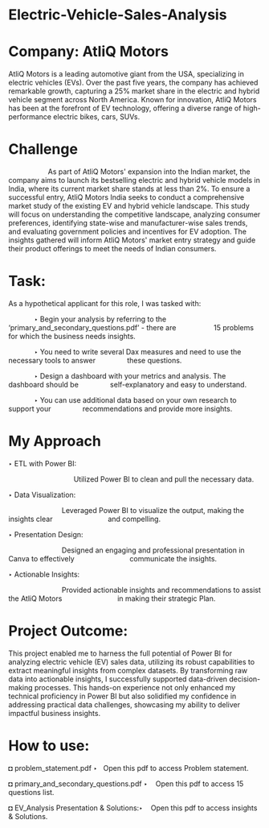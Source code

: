 # Electric-Vehicle-Sales-Analysis
# Company: AtliQ Motors
AtliQ Motors is a leading automotive giant from the USA, specializing in electric vehicles (EVs). Over the past five years, the company has achieved remarkable growth, capturing a 25% market share in the electric and hybrid vehicle segment across North America. Known for innovation, AtliQ Motors has been at the forefront of EV technology, offering a diverse range of high-performance electric bikes, cars, SUVs.
# Challenge
&nbsp;&nbsp;&nbsp;&nbsp;&nbsp;&nbsp;&nbsp;&nbsp;&nbsp;&nbsp;&nbsp;&nbsp;&nbsp;&nbsp;&nbsp;&nbsp;&nbsp;&nbsp;&nbsp;&nbsp;As part of AtliQ Motors' expansion into the Indian market, the company aims to launch its bestselling electric and hybrid vehicle models in India, where its current market share stands at less than 2%. To ensure a successful entry, AtliQ Motors India seeks to conduct a comprehensive market study of the existing EV and hybrid vehicle landscape. This study will focus on understanding the competitive landscape, analyzing consumer preferences, identifying state-wise and manufacturer-wise sales trends, and evaluating government policies and incentives for EV adoption. The insights gathered will inform AtliQ Motors' market entry strategy and guide their product offerings to meet the needs of Indian consumers.
# Task:
As a hypothetical applicant for this role, I was tasked with:

&nbsp;&nbsp;&nbsp;&nbsp;&nbsp;&nbsp;&nbsp;&nbsp;&nbsp;&nbsp;&nbsp;&nbsp;&nbsp;‣ Begin your analysis by referring to the ‘primary_and_secondary_questions.pdf’ - there are
&nbsp;&nbsp;&nbsp;&nbsp;&nbsp;&nbsp;&nbsp;&nbsp;&nbsp;&nbsp;&nbsp;&nbsp;&nbsp;&nbsp;&nbsp;&nbsp;&nbsp; 15 problems for which the business needs insights.

&nbsp;&nbsp;&nbsp;&nbsp;&nbsp;&nbsp;&nbsp;&nbsp;&nbsp;&nbsp;&nbsp;&nbsp;&nbsp;‣ You need to write several Dax measures and need to use the necessary tools to answer 
&nbsp;&nbsp;&nbsp;&nbsp;&nbsp;&nbsp;&nbsp;&nbsp;&nbsp;&nbsp;&nbsp;&nbsp;&nbsp;&nbsp;&nbsp;these questions.

&nbsp;&nbsp;&nbsp;&nbsp;&nbsp;&nbsp;&nbsp;&nbsp;&nbsp;&nbsp;&nbsp;&nbsp;&nbsp;‣ Design a dashboard with your metrics and analysis. The dashboard should be &nbsp;&nbsp;&nbsp;&nbsp;&nbsp;&nbsp;&nbsp;&nbsp;&nbsp;&nbsp;&nbsp;&nbsp;&nbsp;&nbsp;&nbsp;self-explanatory and easy to understand.

&nbsp;&nbsp;&nbsp;&nbsp;&nbsp;&nbsp;&nbsp;&nbsp;&nbsp;&nbsp;&nbsp;&nbsp;&nbsp;‣ You can use additional data based on your own research to support your &nbsp;&nbsp;&nbsp;&nbsp;&nbsp;&nbsp;&nbsp;&nbsp;&nbsp;&nbsp;&nbsp;&nbsp;&nbsp;&nbsp;&nbsp;recommendations and provide more insights.

# My Approach
‣ ETL with Power BI:
  
&nbsp;&nbsp;&nbsp;&nbsp;&nbsp;&nbsp;&nbsp;&nbsp;&nbsp;&nbsp;&nbsp;&nbsp;&nbsp;&nbsp;&nbsp;&nbsp;&nbsp;&nbsp;&nbsp;&nbsp;&nbsp;&nbsp;&nbsp;&nbsp;&nbsp;&nbsp;&nbsp;&nbsp;&nbsp;&nbsp;&nbsp;&nbsp;&nbsp;Utilized Power BI to clean and pull the necessary data.

‣ Data Visualization:
  
&nbsp;&nbsp;&nbsp;&nbsp;&nbsp;&nbsp;&nbsp;&nbsp;&nbsp;&nbsp;&nbsp;&nbsp;&nbsp;&nbsp;&nbsp;&nbsp;&nbsp;&nbsp;&nbsp;&nbsp;&nbsp;&nbsp;&nbsp;&nbsp;&nbsp;&nbsp;&nbsp;Leveraged Power BI to visualize the output, making the insights clear &nbsp;&nbsp;&nbsp;&nbsp;&nbsp;&nbsp;&nbsp;&nbsp;&nbsp;&nbsp;&nbsp;&nbsp;&nbsp;&nbsp;&nbsp;&nbsp;&nbsp;&nbsp;&nbsp;&nbsp;&nbsp;&nbsp;&nbsp;&nbsp;&nbsp;&nbsp;&nbsp;and compelling.

‣ Presentation Design:
  
&nbsp;&nbsp;&nbsp;&nbsp;&nbsp;&nbsp;&nbsp;&nbsp;&nbsp;&nbsp;&nbsp;&nbsp;&nbsp;&nbsp;&nbsp;&nbsp;&nbsp;&nbsp;&nbsp;&nbsp;&nbsp;&nbsp;&nbsp;&nbsp;&nbsp;&nbsp;&nbsp;Designed an engaging and professional presentation in Canva to effectively &nbsp;&nbsp;&nbsp;&nbsp;&nbsp;&nbsp;&nbsp;&nbsp;&nbsp;&nbsp;&nbsp;&nbsp;&nbsp;&nbsp;&nbsp;&nbsp;&nbsp;&nbsp;&nbsp;&nbsp;&nbsp;&nbsp;&nbsp;&nbsp;&nbsp;&nbsp;&nbsp;communicate the insights.

‣ Actionable Insights:
  
&nbsp;&nbsp;&nbsp;&nbsp;&nbsp;&nbsp;&nbsp;&nbsp;&nbsp;&nbsp;&nbsp;&nbsp;&nbsp;&nbsp;&nbsp;&nbsp;&nbsp;&nbsp;&nbsp;&nbsp;&nbsp;&nbsp;&nbsp;&nbsp;&nbsp;&nbsp;&nbsp;Provided actionable insights and recommendations to assist the AtliQ Motors &nbsp;&nbsp;&nbsp;&nbsp;&nbsp;&nbsp;&nbsp;&nbsp;&nbsp;&nbsp;&nbsp;&nbsp;&nbsp;&nbsp;&nbsp;&nbsp;&nbsp;&nbsp;&nbsp;&nbsp;&nbsp;&nbsp;&nbsp;&nbsp;&nbsp;&nbsp;&nbsp;in making their strategic Plan.

# Project Outcome:
This project enabled me to harness the full potential of Power BI for analyzing electric vehicle (EV) sales data, utilizing its robust capabilities to extract meaningful insights from complex datasets. By transforming raw data into actionable insights, I successfully supported data-driven decision-making processes. This hands-on experience not only enhanced my technical proficiency in Power BI but also solidified my confidence in addressing practical data challenges, showcasing my ability to deliver impactful business insights.
# How to use:
  ◘ problem_statement.pdf ‣&nbsp;&nbsp; Open this pdf to access Problem statement.
    
  ◘ primary_and_secondary_questions.pdf ‣&nbsp;&nbsp;&nbsp; Open this pdf to access 15 questions list.
    
  ◘ EV_Analysis Presentation & Solutions:‣&nbsp;&nbsp;&nbsp; Open this pdf to access insights & Solutions.


